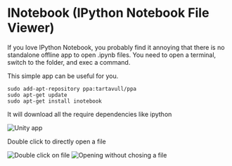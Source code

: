 INotebook (IPython Notebook File Viewer)
=========

If you love IPython Notebook, you probably find it annoying that there is no standalone offline app to open .ipynb files. You need to open a terminal, switch to the folder, and exec a command.

This simple app can be useful for you.

	sudo add-apt-repository ppa:tartavull/ppa
	sudo apt-get update
	sudo apt-get install inotebook

It  will download all the require dependencies like ipython

![Unity app](https://raw.githubusercontent.com/tartavull/INotebook/master/readme/img1.png)

Double click to directly open a file 

![Double click on file](https://raw.githubusercontent.com/tartavull/INotebook/master/readme/img2.png)
![Opening without chosing a file](https://raw.githubusercontent.com/tartavull/INotebook/master/readme/img3.png)
